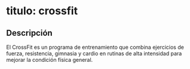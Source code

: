 # titulo: crossfit

## Descripción
El CrossFit es un programa de entrenamiento que combina ejercicios de fuerza, resistencia, gimnasia y cardio en rutinas de alta intensidad para mejorar la condición física general.
